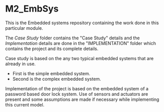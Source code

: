 # M2_EmbSys
This is the Embedded systems repository containing the work done in this particular module.

The *Case Study* folder contains the "Case Study" details and the *Implementation* details are done in the "IMPLEMENTATION" folder which contains the project and its complete details.

Case study is based on the any two typical embedded systems that are already in use. 
* First is the simple embedded system.
* Second is the complex embedded system.

Implementation of the project is based on the embedded system of a password based door lock system.
Use of sensors and actuators are present and some assumptions are made if necessary while implementing this current model.
